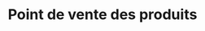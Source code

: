 ---
title: "Point de vente des produits"
url: /mamou/point-de-vente-des-produits/
shop: Lebensmittel
---